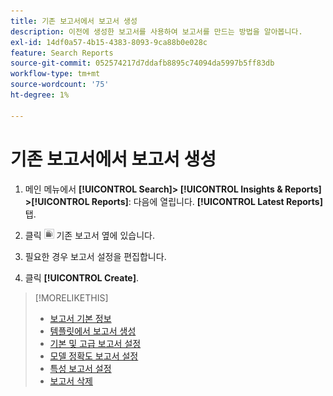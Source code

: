 ```yaml
---
title: 기존 보고서에서 보고서 생성
description: 이전에 생성한 보고서를 사용하여 보고서를 만드는 방법을 알아봅니다.
exl-id: 14df0a57-4b15-4383-8093-9ca88b0e028c
feature: Search Reports
source-git-commit: 052574217d7ddafb8895c74094da5997b5ff83db
workflow-type: tm+mt
source-wordcount: '75'
ht-degree: 1%

---
```


# 기존 보고서에서 보고서 생성

1. 메인 메뉴에서 **[!UICONTROL Search]> [!UICONTROL Insights & Reports] >[!UICONTROL Reports]**: 다음에 열립니다. **[!UICONTROL Latest Reports]** 탭.

1. 클릭 ![유사 항목 만들기 버튼](/help/search-social-commerce/assets/create-similar.png "유사 항목 만들기 버튼") 기존 보고서 옆에 있습니다.

1. 필요한 경우 보고서 설정을 편집합니다.

1. 클릭 **[!UICONTROL Create]**.

>[!MORELIKETHIS]
>
>* [보고서 기본 정보](/help/search-social-commerce/reports/report-about.md)
>* [템플릿에서 보고서 생성](/help/search-social-commerce/reports/management/report-generate-from-template.md)
>* [기본 및 고급 보고서 설정](/help/search-social-commerce/reports/management/basic-advanced/basic-advanced-report-settings.md)
>* [모델 정확도 보고서 설정](/help/search-social-commerce/reports/management/model-accuracy/model-accuracy-report-settings.md)
>* [특성 보고서 설정](/help/search-social-commerce/reports/management/specialty/specialty-report-settings.md)
>* [보고서 삭제](/help/search-social-commerce/reports/management/report-delete.md)

